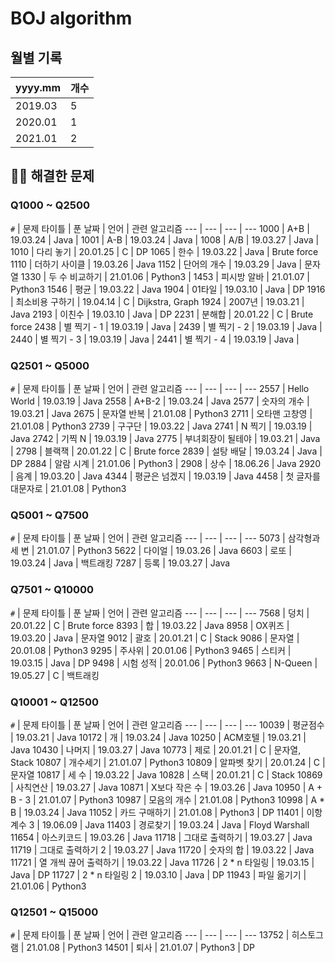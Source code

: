 # BOJ algorithm

## 월별 기록

yyyy.mm | 개수 |
--- | --- | 
2019.03 | 5 |
2020.01 | 1 |
2021.01 | 2 |

## 🏃‍♀️ 해결한 문제

### Q1000 ~ Q2500

`#` | 문제 타이틀 | 푼 날짜 | 언어 | 관련 알고리즘
--- | --- | --- | ---
1000 | A+B | 19.03.24 | Java |
1001 | A-B | 19.03.24 | Java |
1008 | A/B | 19.03.27 | Java |
1010 | 다리 놓기 | 20.01.25 | C | DP
1065 | 한수 | 19.03.22 | Java | Brute force
1110 | 더하기 사이클 | 19.03.26 | Java
1152 | 단어의 개수 | 19.03.29 | Java | 문자열
1330 | 두 수 비교하기 | 21.01.06 | Python3 |
1453 | 피시방 알바 | 21.01.07 | Python3
1546 | 평균 | 19.03.22 | Java
1904 | 01타일 | 19.03.10 | Java | DP
1916 | 최소비용 구하기 | 19.04.14 | C | Dijkstra, Graph
1924 | 2007년 | 19.03.21 | Java
2193 | 이친수 | 19.03.10 | Java | DP
2231 | 분해합 | 20.01.22 | C | Brute force
2438 | 별 찍기 - 1 | 19.03.19 | Java | 
2439 | 별 찍기 - 2 | 19.03.19 | Java | 
2440 | 별 찍기 - 3 | 19.03.19 | Java | 
2441 | 별 찍기 - 4 | 19.03.19 | Java | 

### Q2501 ~ Q5000

`#` | 문제 타이틀 | 푼 날짜 | 언어 | 관련 알고리즘
--- | --- | --- | ---
2557 | Hello World | 19.03.19 | Java 
2558 | A+B-2 | 19.03.24 | Java
2577 | 숫자의 개수 | 19.03.21 | Java
2675 | 문자열 반복 | 21.01.08 | Python3
2711 | 오타맨 고창영 | 21.01.08 | Python3
2739 | 구구단 | 19.03.22 | Java
2741 | N 찍기 | 19.03.19 | Java
2742 | 기찍 N | 19.03.19 | Java
2775 | 부녀회장이 될테야 | 19.03.21 | Java | 
2798 | 블랙잭 | 20.01.22 | C | Brute force
2839 | 설탕 배달 | 19.03.24 | Java | DP
2884 | 알람 시계 | 21.01.06 | Python3 | 
2908 | 상수 | 18.06.26 | Java
2920 | 음계 | 19.03.20 | Java 
4344 | 평균은 넘겠지 | 19.03.19 | Java
4458 | 첫 글자를 대문자로 | 21.01.08 | Python3

### Q5001 ~ Q7500

`#` | 문제 타이틀 | 푼 날짜 | 언어 | 관련 알고리즘
--- | --- | --- | ---
5073 | 삼각형과 세 변 | 21.01.07 | Python3
5622 | 다이얼 | 19.03.26 | Java
6603 | 로또 | 19.03.24 | Java | 백트래킹
7287 | 등록 | 19.03.27 | Java

### Q7501 ~ Q10000

`#` | 문제 타이틀 | 푼 날짜 | 언어 | 관련 알고리즘
--- | --- | --- | ---
7568 | 덩치 | 20.01.22 | C | Brute force
8393 | 합 | 19.03.22 | Java 
8958 | OX퀴즈 | 19.03.20 | Java | 문자열
9012 | 괄호 | 20.01.21 | C | Stack
9086 | 문자열 | 20.01.08 | Python3
9295 | 주사위 | 20.01.06 | Python3
9465 | 스티커 | 19.03.15 | Java | DP
9498 | 시험 성적 | 20.01.06 | Python3
9663 | N-Queen | 19.05.27 | C | 백트래킹

### Q10001 ~ Q12500

`#` | 문제 타이틀 | 푼 날짜 | 언어 | 관련 알고리즘
--- | --- | --- | ---
10039 | 평균점수 | 19.03.21 | Java
10172 | 개 | 19.03.24 | Java
10250 | ACM호텔 | 19.03.21 | Java
10430 | 나머지 | 19.03.27 | Java
10773 | 제로 | 20.01.21 | C | 문자열, Stack
10807 | 개수세기 | 21.01.07 | Python3
10809 | 알파벳 찾기 | 20.01.24 | C | 문자열
10817 | 세 수 | 19.03.22 | Java 
10828 | 스택 | 20.01.21 | C | Stack
10869 | 사칙연산 | 19.03.27 | Java 
10871 | X보다 작은 수 | 19.03.26 | Java
10950 | A + B - 3 | 21.01.07 | Python3
10987 | 모음의 개수 | 21.01.08 | Python3
10998 | A * B | 19.03.24 | Java
11052 | 카드 구매하기 | 21.01.08 | Python3 | DP
11401 | 이항 계수 3 | 19.06.09 | Java
11403 | 경로찾기 | 19.03.24 | Java | Floyd Warshall
11654 | 아스키코드 | 19.03.26 | Java 
11718 | 그대로 출력하기 | 19.03.27 | Java 
11719 | 그대로 출력하기 2 | 19.03.27 | Java 
11720 | 숫자의 합 | 19.03.22 | Java 
11721 | 열 개씩 끊어 출력하기 | 19.03.22 | Java 
11726 | 2 * n 타일링 | 19.03.15 | Java | DP
11727 | 2 * n 타일링 2 | 19.03.10 | Java | DP
11943 | 파일 옮기기 | 21.01.06 | Python3

### Q12501 ~ Q15000

`#` | 문제 타이틀 | 푼 날짜 | 언어 | 관련 알고리즘
--- | --- | --- | ---
13752 | 히스토그램 | 21.01.08 | Python3
14501 | 퇴사 | 21.01.07 | Python3 | DP